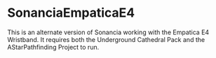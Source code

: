 # SonanciaEmpaticaE4

This is an alternate version of Sonancia working with the Empatica E4 Wristband. It requires both the Underground Cathedral Pack and the AStarPathfinding Project to run.


